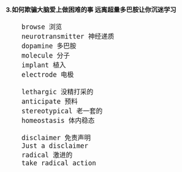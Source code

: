 ### 3.如何欺骗大脑爱上做困难的事 远离超量多巴胺让你沉迷学习
<div style="font-size: 20px">

```
    browse 浏览
    neurotransmitter 神经递质
    dopamine 多巴胺
    molecule 分子
    implant 植入
    electrode 电极

    lethargic 没精打采的
    anticipate 预料
    stereotypical 老一套的
    homeostasis 体内稳态

    disclaimer 免责声明
    Just a disclaimer
    radical 激进的
    take radical action
```
</div>
